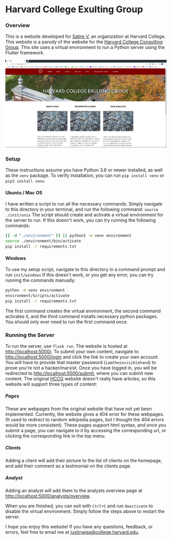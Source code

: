 # Harvard College Exulting Group

### Overview
This is a website developed for [Satire V](https://satirev.org), an organization at Harvard College. This website is a parody of the website for the [Harvard College Consulting Group](https://harvardconsulting.org). This site uses a virtual environment to run a Python server using the Flutter framework.

![Screenshot](screenshot.png)

### Setup
These instructions assume you have Python 3.6 or newer installed, as well as the ``venv`` package. To verify installation, you can run ``pip install venv`` or ``pip3 install venv``.

#### Ubuntu / Mac OS
I have written a script to run all the necessary commands. Simply navigate to this directory in your terminal, and run the following command:
```source ./init/unix```
The script should create and activate a virtual environment for the server to run. If this doesn't work, you can try running the following commands:
```bash
[[ -d "./environment" ]] || python3 -m venv environment
source ./environment/bin/activate
pip install -r requirements.txt
```

#### Windows
To use my setup script, navigate to this directory in a command prompt and run
```init/windows```
If this doesn't work, or you get any error, you can try running the commands manually:
```bash
python -m venv environment
environment/Scripts/activate
pip install -r requirements.txt
```
The first command creates the virtual environment, the second command activates it, and the third command installs necessary python packages. You should only ever need to run the first command once.

### Running the Server
To run the server, use ``flask run``. The website is hosted at [http://localhost:5000/](http://localhost:5000). To submit your own content, navigate to [http://localhost:5000/login](http://localhost:5000/login) and click the link to create your own account. You will have to provide that master password (``iamtheinvisiblehand``) to prove you're not a hacker/marxist. Once you have logged in, you will be redirected to [http://localhost:5000/submit](http://localhost:5000/submit), where you can submit new content. The original [HCCG](http://harvardconsulting.org) website doesn't really have articles, so this website will support three types of content:

##### Pages
These are webpages from the original website that have not yet been implemented. Currently, the website gives a 404 error for these webpages. (It used to redirect to random wikipedia pages, but I thought the 404 errors would be more consistent). These pages support html syntax, and once you submit a page, you can navigate to it by accessing the corresponding url, or clicking the corresponding link in the top menu.

##### Clients
Adding a client will add their picture to the list of clients on the homepage, and add their comment as a testimonial on the clients page.

##### Analyst
Adding an analyst will add them to the analysts overview page at [http://localhost:5000/analysts/overview](http://localhost:5000/analysts/overview).

When you are finished, you can exit with ``Ctrl+C`` and run ``deactivate`` to disable the virtual environment. Simply follow the steps above to restart the server.

I hope you enjoy this website! If you have any questions, feedback, or errors, feel free to email me at [justinwise@college.harvard.edu](justinwise@college.harvard.edu).
